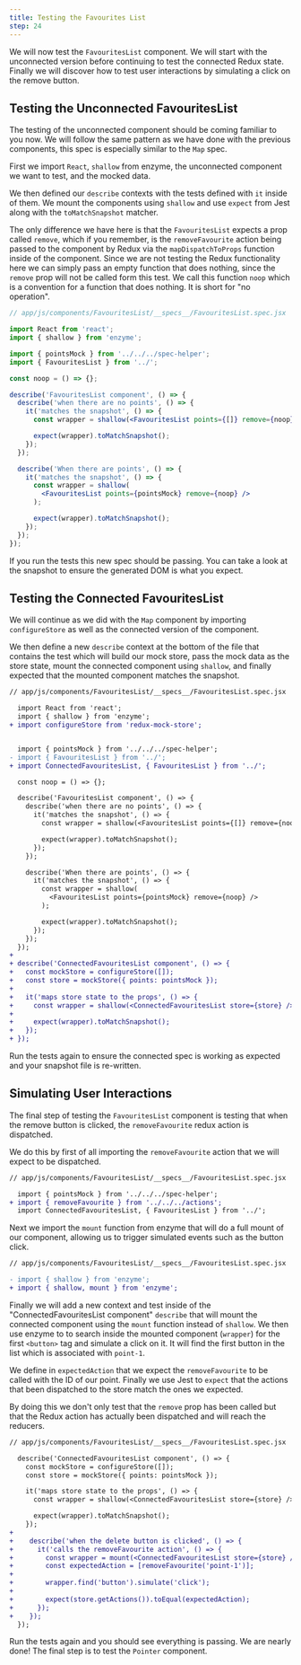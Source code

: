 ```yaml
---
title: Testing the Favourites List
step: 24
---
```


We will now test the `FavouritesList` component. We will start with the
unconnected version before continuing to test the connected Redux state. Finally
we will discover how to test user interactions by simulating a click on the
remove button.

## Testing the Unconnected FavouritesList

The testing of the unconnected component should be coming familiar to you now.
We will follow the same pattern as we have done with the previous components,
this spec is especially similar to the `Map` spec.

First we import `React`, `shallow` from enzyme, the unconnected component we
want to test, and the mocked data.

We then defined our `describe` contexts with the tests defined with `it` inside
of them. We mount the components using `shallow` and use `expect` from Jest
along with the `toMatchSnapshot` matcher.

The only difference we have here is that the `FavouritesList` expects a prop
called `remove`, which if you remember, is the `removeFavourite` action being
passed to the component by Redux via the `mapDispatchToProps` function inside of
the component. Since we are not testing the Redux functionality here we can
simply pass an empty function that does nothing, since the `remove` prop will
not be called form this test. We call this function `noop` which is a convention
for a function that does nothing. It is short for "no operation".

```jsx
// app/js/components/FavouritesList/__specs__/FavouritesList.spec.jsx

import React from 'react';
import { shallow } from 'enzyme';

import { pointsMock } from '../../../spec-helper';
import { FavouritesList } from '../';

const noop = () => {};

describe('FavouritesList component', () => {
  describe('when there are no points', () => {
    it('matches the snapshot', () => {
      const wrapper = shallow(<FavouritesList points={[]} remove={noop} />);

      expect(wrapper).toMatchSnapshot();
    });
  });

  describe('When there are points', () => {
    it('matches the snapshot', () => {
      const wrapper = shallow(
        <FavouritesList points={pointsMock} remove={noop} />
      );

      expect(wrapper).toMatchSnapshot();
    });
  });
});
```

If you run the tests this new spec should be passing. You can take a look at the
snapshot to ensure the generated DOM is what you expect.

## Testing the Connected FavouritesList

We will continue as we did with the `Map` component by importing
`configureStore` as well as the connected version of the component.

We then define a new `describe` context at the bottom of the file that contains
the test which will build our mock store, pass the mock data as the store state,
mount the connected component using `shallow`, and finally expected that the
mounted component matches the snapshot.

```diff
// app/js/components/FavouritesList/__specs__/FavouritesList.spec.jsx

  import React from 'react';
  import { shallow } from 'enzyme';
+ import configureStore from 'redux-mock-store';


  import { pointsMock } from '../../../spec-helper';
- import { FavouritesList } from '../';
+ import ConnectedFavouritesList, { FavouritesList } from '../';

  const noop = () => {};

  describe('FavouritesList component', () => {
    describe('when there are no points', () => {
      it('matches the snapshot', () => {
        const wrapper = shallow(<FavouritesList points={[]} remove={noop} />);

        expect(wrapper).toMatchSnapshot();
      });
    });

    describe('When there are points', () => {
      it('matches the snapshot', () => {
        const wrapper = shallow(
          <FavouritesList points={pointsMock} remove={noop} />
        );

        expect(wrapper).toMatchSnapshot();
      });
    });
  });
+
+ describe('ConnectedFavouritesList component', () => {
+   const mockStore = configureStore([]);
+   const store = mockStore({ points: pointsMock });
+
+   it('maps store state to the props', () => {
+     const wrapper = shallow(<ConnectedFavouritesList store={store} />);
+
+     expect(wrapper).toMatchSnapshot();
+   });
+ });
```

Run the tests again to ensure the connected spec is working as expected and your
snapshot file is re-written.

## Simulating User Interactions

The final step of testing the `FavouritesList` component is testing that when
the remove button is clicked, the `removeFavourite` redux action is dispatched.

We do this by first of all importing the `removeFavourite` action that we will
expect to be dispatched.

```diff
// app/js/components/FavouritesList/__specs__/FavouritesList.spec.jsx

  import { pointsMock } from '../../../spec-helper';
+ import { removeFavourite } from '../../../actions';
  import ConnectedFavouritesList, { FavouritesList } from '../';
```

Next we import the `mount` function from enzyme that will do a full mount of our
component, allowing us to trigger simulated events such as the button click.

```diff
// app/js/components/FavouritesList/__specs__/FavouritesList.spec.jsx

- import { shallow } from 'enzyme';
+ import { shallow, mount } from 'enzyme';
```

Finally we will add a new context and test inside of the
"ConnectedFavouritesList component" `describe` that will mount the connected
component using the `mount` function instead of `shallow`. We then use enzyme to
to search inside the mounted component (`wrapper`) for the first `<button>` tag
and simulate a click on it. It will find the first button in the list which is
associated with `point-1`.

We define in `expectedAction` that we expect the `removeFavourite` to be called
with the ID of our point. Finally we use Jest to `expect` that the actions that
been dispatched to the store match the ones we expected.

By doing this we don't only test that the `remove` prop has been called but that
the Redux action has actually been dispatched and will reach the reducers.

```diff
// app/js/components/FavouritesList/__specs__/FavouritesList.spec.jsx

  describe('ConnectedFavouritesList component', () => {
    const mockStore = configureStore([]);
    const store = mockStore({ points: pointsMock });

    it('maps store state to the props', () => {
      const wrapper = shallow(<ConnectedFavouritesList store={store} />);

      expect(wrapper).toMatchSnapshot();
    });
+
+    describe('when the delete button is clicked', () => {
+      it('calls the removeFavourite action', () => {
+        const wrapper = mount(<ConnectedFavouritesList store={store} />);
+        const expectedAction = [removeFavourite('point-1')];
+
+        wrapper.find('button').simulate('click');
+
+        expect(store.getActions()).toEqual(expectedAction);
+      });
+    });
  });
```

Run the tests again and you should see everything is passing. We are nearly
done! The final step is to test the `Pointer` component.
